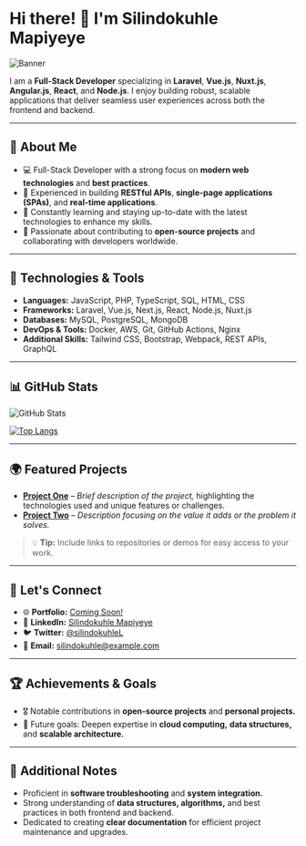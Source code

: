 # Hi there! 👋 I'm Silindokuhle Mapiyeye

![Banner](https://via.placeholder.com/1000x200?text=Full+Stack+Developer+%7C+Laravel+%7C+Vue.js+%7C+React+%7C+Node.js)

I am a **Full-Stack Developer** specializing in **Laravel**, **Vue.js**, **Nuxt.js**, **Angular.js**, **React**, and **Node.js**. I enjoy building robust, scalable applications that deliver seamless user experiences across both the frontend and backend.

---

## 🌟 About Me
- 💻 Full-Stack Developer with a strong focus on **modern web technologies** and **best practices**.
- 🔧 Experienced in building **RESTful APIs**, **single-page applications (SPAs)**, and **real-time applications**.
- 🌱 Constantly learning and staying up-to-date with the latest technologies to enhance my skills.
- 🚀 Passionate about contributing to **open-source projects** and collaborating with developers worldwide.

---

## 🚀 Technologies & Tools
- **Languages:** JavaScript, PHP, TypeScript, SQL, HTML, CSS
- **Frameworks:** Laravel, Vue.js, Next.js, React, Node.js, Nuxt.js
- **Databases:** MySQL, PostgreSQL, MongoDB
- **DevOps & Tools:** Docker, AWS, Git, GitHub Actions, Nginx
- **Additional Skills:** Tailwind CSS, Bootstrap, Webpack, REST APIs, GraphQL

---

## 📊 GitHub Stats

![GitHub Stats](https://github-readme-stats.vercel.app/api?username=silindokuhleL&show_icons=true&theme=radical)

[![Top Langs](https://github-readme-stats.vercel.app/api/top-langs/?username=silindokuhleL&layout=compact&theme=radical)](https://github.com/anuraghazra/github-readme-stats)

---

## 🌍 Featured Projects

- **[Project One](#)** – *Brief description of the project,* highlighting the technologies used and unique features or challenges.
- **[Project Two](#)** – *Description focusing on the value it adds or the problem it solves.*

> 💡 **Tip:** Include links to repositories or demos for easy access to your work.

---

## 🔗 Let's Connect

- 🌐 **Portfolio:** [Coming Soon!](#)
- 💼 **LinkedIn:** [Silindokuhle Mapiyeye](https://www.linkedin.com/in/silindokuhleL) 
- 🐦 **Twitter:** [@silindokuhleL](https://twitter.com/silindokuhleL)
- 📧 **Email:** silindokuhle@example.com

---

## 🏆 Achievements & Goals
- 🎖 Notable contributions in **open-source projects** and **personal projects.**
- 🎯 Future goals: Deepen expertise in **cloud computing,** **data structures,** and **scalable architecture.**

---

## 📌 Additional Notes
- Proficient in **software troubleshooting** and **system integration.**
- Strong understanding of **data structures, algorithms,** and best practices in both frontend and backend.
- Dedicated to creating **clear documentation** for efficient project maintenance and upgrades.
